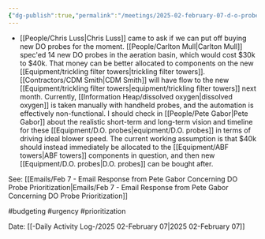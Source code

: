 ```yaml
---
{"dg-publish":true,"permalink":"/meetings/2025-02-february-07-d-o-probe-prioritization-vs-abf-equipment/","noteIcon":"","created":"2025-07-07T14:23:45.925-05:00"}
---
```


- [[People/Chris Luss\|Chris Luss]] came to ask if we can put off buying new DO probes for the moment. [[People/Carlton Mull\|Carlton Mull]] spec'ed 14 new DO probes in the aeration basin, which would cost $30k to $40k. That money can be better allocated to components on the new [[Equipment/trickling filter towers\|trickling filter towers]]. [[Contractors/CDM Smith\|CDM Smith]] will have flow to the new [[Equipment/trickling filter towers\|equipment/trickling filter towers]] next month.  Currently, [[Information Heap/dissolved oxygen\|dissolved oxygen]] is taken manually with handheld probes, and the automation is effectively non-functional. I should check in [[People/Pete Gabor\|Pete Gabor]] about the realistic short-term and long-term vision and timeline for these [[Equipment/D.O. probes\|equipment/D.O. probes]] in terms of driving ideal blower speed. The current working assumption is that $40k should instead immediately be allocated to the [[Equipment/ABF towers\|ABF towers]] components in question, and then new [[Equipment/D.O. probes\|D.O. probes]] can be bought after.

See: [[Emails/Feb 7 - Email Response from Pete Gabor Concerning DO Probe Prioritization\|Emails/Feb 7 - Email Response from Pete Gabor Concerning DO Probe Prioritization]]

#budgeting
#urgency
#prioritization

Date: [[-Daily Activity Log-/2025 02-February 07\|2025 02-February 07]] 

